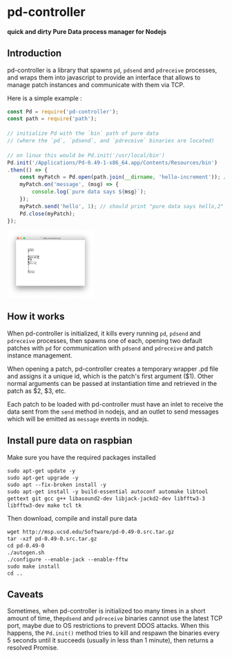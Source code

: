 # pd-controller
#### quick and dirty Pure Data process manager for Nodejs

## Introduction

pd-controller is a library that spawns `pd`, `pdsend` and `pdreceive` processes, and wraps them into javascript to provide an interface that allows to manage patch instances and communicate with them via TCP.

Here is a simple example :

```javascript
const Pd = require('pd-controller');
const path = require('path');

// initialize Pd with the `bin` path of pure data
// (where the `pd`, `pdsend`, and `pdreceive` binaries are located)

// on linux this would be Pd.init('/usr/local/bin')
Pd.init('/Applications/Pd-0.49-1-x86_64.app/Contents/Resources/bin')
.then(() => {
    const myPatch = Pd.open(path.join(__dirname, 'hello-increment')); // patch name without '.pd' extension
    myPatch.on('message', (msg) => {
        console.log(`pure data says ${msg}`);
    });
    myPatch.send('hello', 1); // should print "pure data says hello,2" to the console
    Pd.close(myPatch);
});
```

<img src="hello-increment-screenshot.png" alt="pure data patch" width="200"/>

## How it works

When pd-controller is initialized, it kills every running `pd`, `pdsend` and `pdreceive` processes, then spawns one of each, opening two default patches with `pd` for communication with `pdsend` and `pdreceive` and patch instance management.

When opening a patch, pd-controller creates a temporary wrapper .pd file and assigns it a unique id, which is the patch's first argument ($1). Other normal arguments can be passed at instantiation time and retrieved in the patch as $2, $3, etc.

Each patch to be loaded with pd-controller must have an inlet to receive the data sent from the `send` method in nodejs, and an outlet to send messages which will be emitted as `message` events in nodejs.

## Install pure data on raspbian

Make sure you have the required packages installed

```shell
sudo apt-get update -y
sudo apt-get upgrade -y
sudo apt --fix-broken install -y
sudo apt-get install -y build-essential autoconf automake libtool gettext git gcc g++ libasound2-dev libjack-jackd2-dev libfftw3-3 libfftw3-dev make tcl tk
```

Then download, compile and install pure data

```shell
wget http://msp.ucsd.edu/Software/pd-0.49-0.src.tar.gz
tar -xzf pd-0.49-0.src.tar.gz
cd pd-0.49-0
./autogen.sh
./configure --enable-jack --enable-fftw
sudo make install
cd ..
```

## Caveats

Sometimes, when pd-controller is initialized too many times in a short amount of time, the`pdsend` and `pdreceive` binaries cannot use the latest TCP port, maybe due to OS restrictions to prevent DDOS attacks. When this happens, the `Pd.init()` method tries to kill and respawn the binaries every 5 seconds until it succeeds (usually in less than 1 minute), then returns a resolved Promise.
